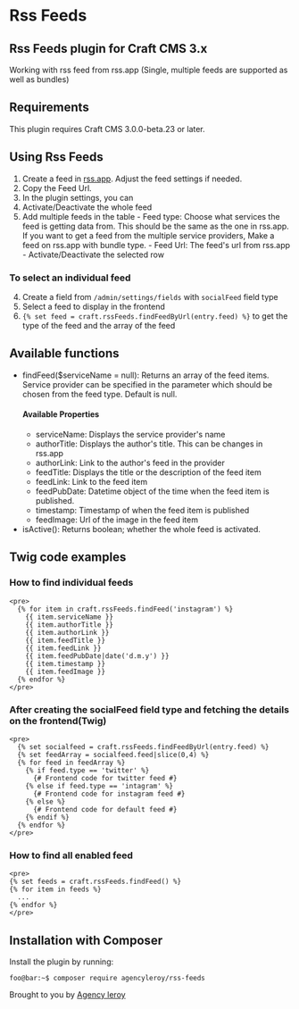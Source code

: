 # Rss Feeds
## Rss Feeds plugin for Craft CMS 3.x

Working with rss feed from rss.app
(Single, multiple feeds are supported as well as bundles)

## Requirements

This plugin requires Craft CMS 3.0.0-beta.23 or later.

## Using Rss Feeds

1. Create a feed in <a href="https://rss.app/" target="_blank">rss.app</a>. Adjust the feed settings if needed.
2. Copy the Feed Url.
3. In the plugin settings, you can
  1. Activate/Deactivate the whole feed
  2. Add multiple feeds in the table
    - Feed type: Choose what services the feed is getting data from. This should be the same as the one in rss.app. If you want to get a feed from the multiple service providers, Make a feed on rss.app with bundle type.
    - Feed Url: The feed's url from rss.app
    - Activate/Deactivate the selected row

### To select an individual feed
4. Create a field from `/admin/settings/fields` with `socialFeed` field type
5. Select a feed to display in the frontend
6. `{% set feed = craft.rssFeeds.findFeedByUrl(entry.feed) %}` to get the type of the feed and the array of the feed

## Available functions
- findFeed($serviceName = null): Returns an array of the feed items. Service provider can be specified in the parameter which should be chosen from the feed type. Default is null.
  #### Available Properties
  - serviceName: Displays the service provider's name
  - authorTitle: Displays the author's title. This can be changes in rss.app
  - authorLink: Link to the author's feed in the provider
  - feedTitle: Displays the title or the description of the feed item
  - feedLink: Link to the feed item
  - feedPubDate: Datetime object of the time when the feed item is published.
  - timestamp: Timestamp of when the feed item is published
  - feedImage: Url of the image in the feed item
- isActive(): Returns boolean; whether the whole feed is activated.

## Twig code examples
### How to find individual feeds
```
<pre>
  {% for item in craft.rssFeeds.findFeed('instagram') %}
    {{ item.serviceName }}
    {{ item.authorTitle }}
    {{ item.authorLink }}
    {{ item.feedTitle }}
    {{ item.feedLink }}
    {{ item.feedPubDate|date('d.m.y') }}
    {{ item.timestamp }}
    {{ item.feedImage }}
  {% endfor %}
</pre>
```

### After creating the socialFeed field type and fetching the details on the frontend(Twig)
```
<pre>
  {% set socialfeed = craft.rssFeeds.findFeedByUrl(entry.feed) %}
  {% set feedArray = socialfeed.feed|slice(0,4) %}
  {% for feed in feedArray %}
    {% if feed.type == 'twitter' %}
      {# Frontend code for twitter feed #}
    {% else if feed.type == 'intagram' %}
      {# Frontend code for instagram feed #}
    {% else %}
      {# Frontend code for default feed #}
    {% endif %}
  {% endfor %}
</pre>
```

### How to find all enabled feed
```
<pre>
{% set feeds = craft.rssFeeds.findFeed() %}
{% for item in feeds %}
  ...
{% endfor %}
</pre>
```

## Installation with Composer

Install the plugin by running:

```console
foo@bar:~$ composer require agencyleroy/rss-feeds
```

Brought to you by [Agency leroy](https://agencyleroy.com)
